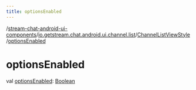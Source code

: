 ```yaml
---
title: optionsEnabled
---
```

/[stream-chat-android-ui-components](../../index.md)/[io.getstream.chat.android.ui.channel.list](../index.md)/[ChannelListViewStyle](index.md)/[optionsEnabled](optionsEnabled.md)  
  
  
  
# optionsEnabled  
val [optionsEnabled](optionsEnabled.md): [Boolean](https://kotlinlang.org/api/latest/jvm/stdlib/kotlin/-boolean/index.html)
